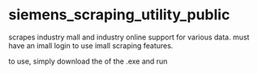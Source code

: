 # siemens_scraping_utility_public
scrapes industry mall and industry online support for various data. must have an imall login to use imall scraping features.

to use, simply download the of the .exe and run
